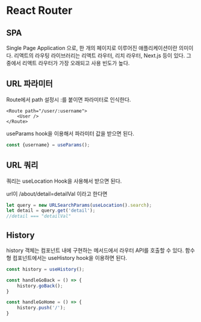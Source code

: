# React Router 

## SPA

Single Page Application 으로, 한 개의 페이지로 이루어진 애플리케이션이란 의미이다.
리액트의 라우팅 라이브러리는 리액트 라우터, 리치 라우터, Next.js 등이 있다. 그중에서 리액트 라우터가 가장 오래되고 사용 빈도가 높다.

## URL 파라미터

Route에서 path 설정시 :를 붙이면 파라미터로 인식한다.
```
<Route path="/user/:username">
    <User />
</Route>
```
useParams hook을 이용해서 파라미터 값을 받으면 된다.
```js
const {username} = useParams();
```

## URL 쿼리

쿼리는 useLocation Hook을 사용해서 받으면 된다. 

url이 /about/detail=detailVal 이라고 한다면 
```js
let query = new URLSearchParams(useLocation().search);
let detail = query.get('detail');
//detail === "detailVal"
```

## History

history 객체는 컴포넌트 내에 구현하는 메서드에서 라우터 API를 호출할 수 있다. 함수형 컴포넌트에서는 useHistory hook을 이용하면 된다. 
```js
const history = useHistory();

const handleGoBack = () => {
    history.goBack();
}

const handleGoHome = () => {
    history.push('/');
}
    
```
